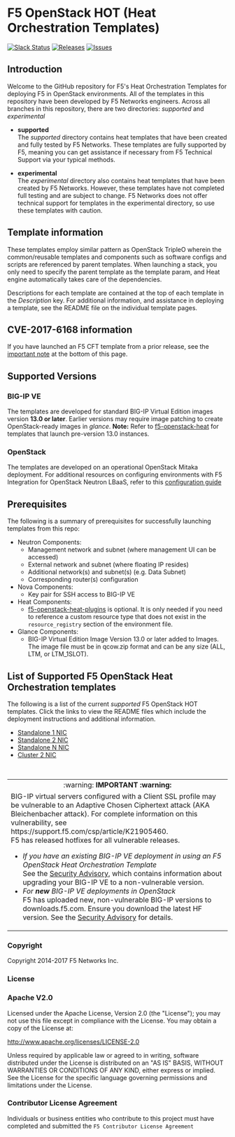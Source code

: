 # F5 OpenStack HOT (Heat Orchestration Templates)

[![Slack Status](https://f5cloudsolutions.herokuapp.com/badge.svg)](https://f5cloudsolutions.herokuapp.com)
[![Releases](https://img.shields.io/github/release/f5networks/f5-openstack-hot.svg)](https://github.com/f5networks/f5-openstack-hot/releases)
[![Issues](https://img.shields.io/github/issues/f5networks/f5-openstack-hot.svg)](https://github.com/f5networks/f5-openstack-hot/issues)


## Introduction
 
Welcome to the GitHub repository for F5's Heat Orchestration Templates for deploying F5 in OpenStack environments.  All of the templates in this repository have been developed by F5 Networks engineers. Across all branches in this repository, there are two directories: *supported* and *experimental*

  - **supported**<br>
  The *supported* directory contains heat templates that have been created and fully tested by F5 Networks. These templates are fully supported by F5, meaning you can get assistance if necessary from F5 Technical Support via your typical methods.

  - **experimental**<br>
  The *experimental* directory also contains heat templates that have been created by F5 Networks. However, these templates have not completed full testing and are subject to change. F5 Networks does not offer technical support for templates in the experimental directory, so use these templates with caution.

## Template information
These templates employ similar pattern as OpenStack TripleO wherein the common/reusable templates and components such as software configs and scripts are referenced by parent templates. When launching a stack, you only need to specify the parent template as the template param, and Heat engine automatically takes care of the dependencies. 

Descriptions for each template are contained at the top of each template in the *Description* key.
For additional information, and assistance in deploying a template, see the README file on the individual template pages.

## CVE-2017-6168 information  
If you have launched an F5 CFT template from a prior release, see the <a href="#important">important note</a> at the bottom of this page.

## Supported Versions

### BIG-IP VE
The templates are developed for standard BIG-IP Virtual Edition images version **13.0 or later**. 
Earlier versions may require image patching to create OpenStack-ready images in *glance*. 
**Note:**
Refer to [f5-openstack-heat](https://github.com/F5Networks/f5-openstack-heat) for templates that launch pre-version 13.0 instances. 

### OpenStack
The templates are developed on an operational OpenStack Mitaka deployment. 
For additional resources on configuring environments with F5 Integration for OpenStack Neutron LBaaS, refer to this [configuration guide](http://clouddocs.f5.com/cloud/openstack/v1/lbaas/index.html) 

## Prerequisites
The following is a summary of prerequisites for successfully launching templates from this repo:
  - Neutron Components:
    - Management network and subnet (where management UI can be accessed)
    - External network and subnet (where floating IP resides)
    - Additional network(s) and subnet(s) (e.g. Data Subnet)
    - Corresponding router(s) configuration
  - Nova Components:
    - Key pair for SSH access to BIG-IP VE
  - Heat Components:
    - [f5-openstack-heat-plugins](https://github.com/F5Networks/f5-openstack-heat-plugins) is optional. It is only needed if you need to reference a custom resource type that does not exist in the `resource_registry` section of the environment file. 
  - Glance Components:
    - BIG-IP Virtual Edition Image Version 13.0 or later added to Images. The image file must be in qcow.zip format and can be any size (ALL, LTM, or LTM_1SLOT).

## List of Supported F5 OpenStack Heat Orchestration templates 
The following is a list of the current *supported* F5 OpenStack HOT templates. Click the links to view the README files which include the deployment instructions and additional information.

  - [Standalone 1 NIC](https://github.com/F5Networks/f5-openstack-hot/tree/master/supported/templates/standalone/1nic)  
  - [Standalone 2 NIC](https://github.com/F5Networks/f5-openstack-hot/tree/master/supported/templates/standalone/2nic)
  - [Standalone N NIC](https://github.com/F5Networks/f5-openstack-hot/tree/master/supported/templates/standalone/nnic)
  - [Cluster 2 NIC](https://github.com/F5Networks/f5-openstack-hot/tree/master/supported/templates/cluster/2nic)



<br>
<a name="important"></a>
<table>
 <tr>
  <td align=center>:warning: <strong>IMPORTANT<strong> :warning:  </td>
 </tr>
 <tr>
  <td>BIG-IP virtual servers configured with a Client SSL profile may be vulnerable to an Adaptive Chosen Ciphertext attack (AKA Bleichenbacher attack). For complete information on this vulnerability, see https://support.f5.com/csp/article/K21905460. <br>F5 has released hotfixes for all vulnerable releases. <br>  
   <ul>
    <li><em>If you have an existing BIG-IP VE deployment in using an F5 OpenStack Heat Orchestration Template </em>  <br>See the <a href="https://support.f5.com/csp/article/K21905460">Security Advisory</a>, which contains information about upgrading your BIG-IP VE to a non-vulnerable version.</li>
    <li><em>For <strong>new</strong> BIG-IP VE deployments in OpenStack</em><br> F5 has uploaded new, non-vulnerable BIG-IP versions to downloads.f5.com.  Ensure you download the latest HF version. See the <a href="https://support.f5.com/csp/article/K21905460">Security Advisory</a> for details.</li>
    
   </ul></td>
 </tr>
</table>


### Copyright

Copyright 2014-2017 F5 Networks Inc.


### License


### Apache V2.0

Licensed under the Apache License, Version 2.0 (the "License"); you may not use
this file except in compliance with the License. You may obtain a copy of the
License at:

http://www.apache.org/licenses/LICENSE-2.0

Unless required by applicable law or agreed to in writing, software
distributed under the License is distributed on an "AS IS" BASIS,
WITHOUT WARRANTIES OR CONDITIONS OF ANY KIND, either express or implied.
See the License for the specific language governing permissions and limitations
under the License.


### Contributor License Agreement

Individuals or business entities who contribute to this project must have
completed and submitted the `F5 Contributor License Agreement`
